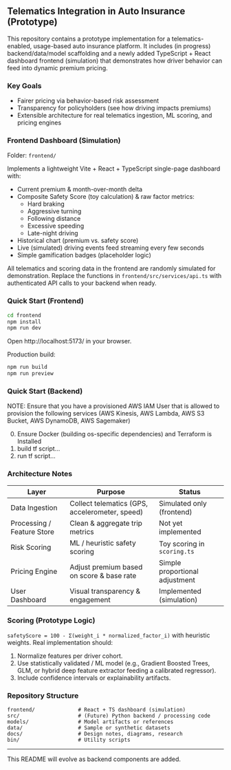 ## Telematics Integration in Auto Insurance (Prototype)

This repository contains a prototype implementation for a telematics-enabled, usage-based auto insurance platform. It includes (in progress) backend/data/model scaffolding and a newly added TypeScript + React dashboard frontend (simulation) that demonstrates how driver behavior can feed into dynamic premium pricing.

### Key Goals

- Fairer pricing via behavior-based risk assessment
- Transparency for policyholders (see how driving impacts premiums)
- Extensible architecture for real telematics ingestion, ML scoring, and pricing engines

### Frontend Dashboard (Simulation)

Folder: `frontend/`

Implements a lightweight Vite + React + TypeScript single-page dashboard with:

- Current premium & month-over-month delta
- Composite Safety Score (toy calculation) & raw factor metrics:
	- Hard braking
	- Aggressive turning
	- Following distance
	- Excessive speeding
	- Late-night driving
- Historical chart (premium vs. safety score)
- Live (simulated) driving events feed streaming every few seconds
- Simple gamification badges (placeholder logic)

All telematics and scoring data in the frontend are randomly simulated for demonstration. Replace the functions in `frontend/src/services/api.ts` with authenticated API calls to your backend when ready.

### Quick Start (Frontend)

```bash
cd frontend
npm install
npm run dev
```

Open http://localhost:5173/ in your browser.

Production build:

```bash
npm run build
npm run preview
```

### Quick Start (Backend)

NOTE: Ensure that you have a provisioned AWS IAM User that is allowed to provision the following services (AWS Kinesis, AWS Lambda, AWS S3 Bucket, AWS DynamoDB, AWS Sagemaker)

0. Ensure Docker (building os-specific dependencies) and Terraform is Installed
1. build tf script...
2. run tf script...



### Architecture Notes

| Layer | Purpose | Status |
|-------|---------|--------|
| Data Ingestion | Collect telematics (GPS, accelerometer, speed) | Simulated only (frontend) |
| Processing / Feature Store | Clean & aggregate trip metrics | Not yet implemented |
| Risk Scoring | ML / heuristic safety scoring | Toy scoring in `scoring.ts` |
| Pricing Engine | Adjust premium based on score & base rate | Simple proportional adjustment |
| User Dashboard | Visual transparency & engagement | Implemented (simulation) |

### Scoring (Prototype Logic)

`safetyScore = 100 - Σ(weight_i * normalized_factor_i)` with heuristic weights. Real implementation should:

1. Normalize features per driver cohort.
2. Use statistically validated / ML model (e.g., Gradient Boosted Trees, GLM, or hybrid deep feature extractor feeding a calibrated regressor).
3. Include confidence intervals or explainability artifacts.


### Repository Structure

```
frontend/              # React + TS dashboard (simulation)
src/                   # (Future) Python backend / processing code
models/                # Model artifacts or references
data/                  # Sample or synthetic datasets
docs/                  # Design notes, diagrams, research
bin/                   # Utility scripts
```


---

This README will evolve as backend components are added.